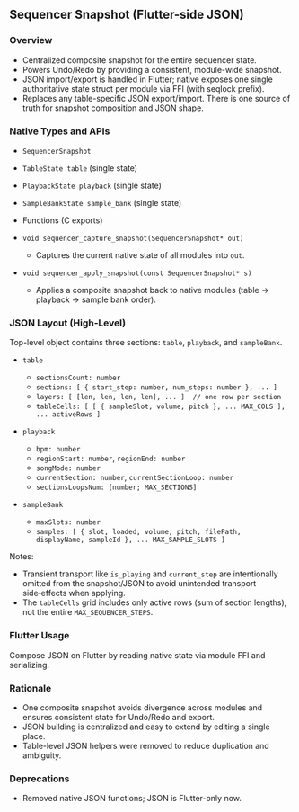 ## Sequencer Snapshot (Flutter-side JSON)

### Overview

- Centralized composite snapshot for the entire sequencer state.
- Powers Undo/Redo by providing a consistent, module-wide snapshot.
- JSON import/export is handled in Flutter; native exposes one single authoritative state struct per module via FFI (with seqlock prefix).
- Replaces any table-specific JSON export/import. There is one source of truth for snapshot composition and JSON shape.

### Native Types and APIs

 - `SequencerSnapshot`
  - `TableState table` (single state)
  - `PlaybackState playback` (single state)
  - `SampleBankState sample_bank` (single state)

 - Functions (C exports)
  - `void sequencer_capture_snapshot(SequencerSnapshot* out)`
    - Captures the current native state of all modules into `out`.
  - `void sequencer_apply_snapshot(const SequencerSnapshot* s)`
    - Applies a composite snapshot back to native modules (table → playback → sample bank order).

### JSON Layout (High-Level)

Top-level object contains three sections: `table`, `playback`, and `sampleBank`.

- `table`
  - `sectionsCount: number`
  - `sections: [ { start_step: number, num_steps: number }, ... ]`
  - `layers: [ [len, len, len, len], ... ]  // one row per section`
  - `tableCells: [ [ { sampleSlot, volume, pitch }, ... MAX_COLS ], ... activeRows ]`

- `playback`
  - `bpm: number`
  - `regionStart: number`, `regionEnd: number`
  - `songMode: number`
  - `currentSection: number`, `currentSectionLoop: number`
  - `sectionsLoopsNum: [number; MAX_SECTIONS]`

- `sampleBank`
  - `maxSlots: number`
  - `samples: [ { slot, loaded, volume, pitch, filePath, displayName, sampleId }, ... MAX_SAMPLE_SLOTS ]`

Notes:
- Transient transport like `is_playing` and `current_step` are intentionally omitted from the snapshot/JSON to avoid unintended transport side‑effects when applying.
- The `tableCells` grid includes only active rows (sum of section lengths), not the entire `MAX_SEQUENCER_STEPS`.

### Flutter Usage

Compose JSON on Flutter by reading native state via module FFI and serializing.

### Rationale

- One composite snapshot avoids divergence across modules and ensures consistent state for Undo/Redo and export.
- JSON building is centralized and easy to extend by editing a single place.
- Table-level JSON helpers were removed to reduce duplication and ambiguity.

### Deprecations

- Removed native JSON functions; JSON is Flutter-only now.


